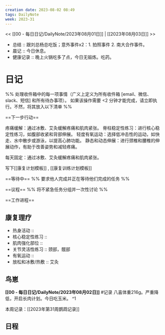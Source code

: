 ```yaml
---
creation date: 2023-08-02 08:49
tags: DailyNote
week: 2023-31
---
```


<< [[00 - 每日日记/DailyNote/2023年08月01日]] | [[2023年08月03日]] >>


- 总结 :: 跟刘总杨总吃饭；意外事件x2：1. 拍照事件 2. 南大合作事件。
- 晨记 :: 今日休息。
- 健康记录 :: 晚上火锅吃多了点，今日无锻炼。吃药。

# 日记
%% 处理收件箱中的每一项事情（广义上定义为所有收件箱 [email、微信、slack、短信] 和所有待办事项）。 如果该操作需要 <2 分钟才能完成，请立即执行。不然，将其放入以下清单 %% 

==下一步行动==

疼痛缓解：通过冰敷、艾灸缓解疼痛和肌肉紧张。
脊柱稳定性练习：进行核心稳定性练习，如腹部收紧和背部伸展。
轻度有氧运动：选择低冲击性的运动，如快走、水中散步或游泳，以提高心肺功能。
静态和动态伸展：进行颈椎和腰椎的伸展动作，有助于改善姿势和减轻疼痛。

每天固定：通过冰敷、艾灸缓解疼痛和肌肉紧张。

写下[[康复计划模板]] , [[康复训练计划模板]]


==等待中==
%% 要求他人完成并正在等待他们完成的任务 %%

==议程==
%% 将不紧急任务分组并一次性讨论 %%

==工作进程==

## 康复理疗
- 热身活动 :: 
- 核心稳定性练习 ::
- 肌肉强化部位 :: 
- 关节灵活性练习 :: 颈部，髋部
- 有氧运动 :: 
- 放松和冰敷/热敷 :: 艾灸


## 鸟崽
**[[00 - 每日日记/DailyNote/2023年08月02日]]**
#记录 八喜体重216g。严重降低，开启长肉计划。今日吃玉米。
^1

本周记录：[[2023年第31周鹦鹉记录]]

## 日程

